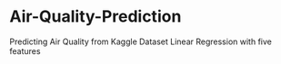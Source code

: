 # Air-Quality-Prediction
Predicting Air Quality from Kaggle Dataset Linear Regression with five features

